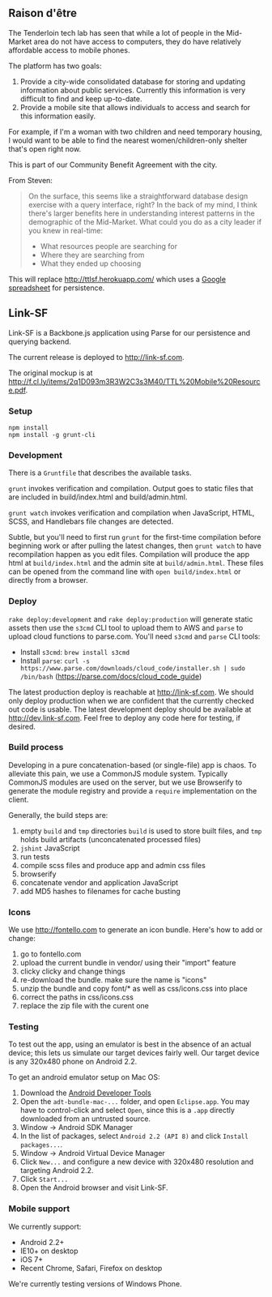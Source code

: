 ## Raison d'être

The Tenderloin tech lab has seen that while a lot of people in the Mid-Market area do not have access to computers, they do have relatively affordable access to mobile phones.

The platform has two goals:

1. Provide a city-wide consolidated database for storing and updating information about public services. Currently this information is very difficult to find and keep up-to-date.
1. Provide a mobile site that allows individuals to access and search for this information easily.

For example, if I'm a woman with two children and need temporary housing, I would want to be able to find the nearest women/children-only shelter that's open right now.

This is part of our Community Benefit Agreement with the city.

From Steven:
> On the surface, this seems like a straightforward database design exercise with a query interface, right? In the back of my mind, I think there's larger benefits here in understanding interest patterns in the demographic of the Mid-Market. What could you do as a city leader if you knew in real-time:
>
>- What resources people are searching for
>- Where they are searching from
>- What they ended up choosing

This will replace http://ttlsf.herokuapp.com/ which uses a [Google spreadsheet](https://docs.google.com/spreadsheet/ccc?key=0AkkJeKqc-HDpdE5INXRRYVdMVmd5ay15dm5LZEdPLWc#gid=0) for persistence.

## Link-SF

Link-SF is a Backbone.js application using Parse for our persistence and querying backend.

The current release is deployed to http://link-sf.com.

The original mockup is at http://f.cl.ly/items/2q1D093m3R3W2C3s3M40/TTL%20Mobile%20Resource.pdf.

### Setup

```
npm install
npm install -g grunt-cli
```

### Development

There is a `Gruntfile` that describes the available tasks.

`grunt` invokes verification and compilation. Output goes to static files that are included in build/index.html and build/admin.html.

`grunt watch` invokes verification and compilation when JavaScript, HTML, SCSS, and Handlebars file changes are detected.

Subtle, but you'll need to first run `grunt` for the first-time compilation before beginning work or after pulling the latest changes, then `grunt watch` to have recompilation happen as you edit files. Compilation will produce the app html at `build/index.html` and the admin site at `build/admin.html`. These files can be opened from the command line with `open build/index.html` or directly from a browser.

### Deploy

`rake deploy:development` and `rake deploy:production` will generate static assets then use the `s3cmd` CLI tool to upload them to AWS and `parse` to upload cloud functions to parse.com. You'll need `s3cmd` and `parse` CLI tools:

* Install `s3cmd`: `brew install s3cmd`
* Install `parse`: `curl -s https://www.parse.com/downloads/cloud_code/installer.sh | sudo /bin/bash` (https://parse.com/docs/cloud_code_guide)

The latest production deploy is reachable at http://link-sf.com. We should only deploy production when we are confident that the currently checked out code is usable. The latest development deploy should be available at http://dev.link-sf.com. Feel free to deploy any code here for testing, if desired.

### Build process

Developing in a pure concatenation-based (or single-file) app is chaos. To alleviate this pain, we use a CommonJS module system. Typically CommonJS modules are used on the server, but we use Browserify to generate the module registry and provide a `require` implementation on the client.

Generally, the build steps are:

1. empty `build` and `tmp` directories
  `build` is used to store built files, and `tmp` holds build artifacts (unconcatenated processed files)
1. `jshint` JavaScript
1. run tests
1. compile scss files and produce app and admin css files
1. browserify
1. concatenate vendor and application JavaScript
1. add MD5 hashes to filenames for cache busting

### Icons

We use http://fontello.com to generate an icon bundle.  Here's how to add or change:

1. go to fontello.com
1. upload the current bundle in vendor/ using their "import" feature
1. clicky clicky and change things
1. re-download the bundle.  make sure the name is "icons"
1. unzip the bundle and copy font/* as well as css/icons.css into place
1. correct the paths in css/icons.css
1. replace the zip file with the curent one

### Testing

To test out the app, using an emulator is best in the absence of an actual device; this lets us simulate our target devices fairly well. Our target device is any 320x480 phone on Android 2.2.

To get an android emulator setup on Mac OS:

1. Download the [Android Developer Tools](https://developer.android.com/sdk/index.html#download)
1. Open the `adt-bundle-mac-...` folder, and open `Eclipse.app`. You may have to control-click and select `Open`, since this is a `.app` directly downloaded from an untrusted source.
1. Window -> Android SDK Manager
1. In the list of packages, select `Android 2.2 (API 8)` and click `Install packages...`.
1. Window -> Android Virtual Device Manager
1. Click `New...` and configure a new device with 320x480 resolution and targeting Android 2.2.
1. Click `Start...`
1. Open the Android browser and visit Link-SF.

### Mobile support

We currently support:

* Android 2.2+
* IE10+ on desktop
* iOS 7+
* Recent Chrome, Safari, Firefox on desktop

We're currently testing versions of Windows Phone.
